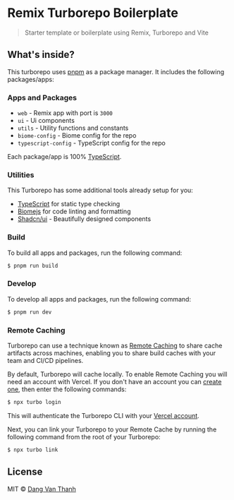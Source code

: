 # Remix Turborepo Boilerplate

> Starter template or boilerplate using Remix, Turborepo and Vite

## What's inside?

This turborepo uses [pnpm](https://pnpm.io) as a package manager. It includes the following packages/apps:

### Apps and Packages

- `web` - Remix app with port is `3000`
- `ui` - Ui components
- `utils` - Utility functions and constants
- `biome-config` - Biome config for the repo
- `typescript-config` - TypeScript config for the repo

Each package/app is 100% [TypeScript](https://www.typescriptlang.org/).

### Utilities

This Turborepo has some additional tools already setup for you:

- [TypeScript](https://www.typescriptlang.org/) for static type checking
- [Biomejs](https://biomejs.dev) for code linting and formatting
- [Shadcn/ui](https://ui.shadcn.com) - Beautifully designed components

### Build

To build all apps and packages, run the following command:

```bash
$ pnpm run build
````

### Develop

To develop all apps and packages, run the following command:

```bash
$ pnpm run dev
````

### Remote Caching

Turborepo can use a technique known as [Remote Caching](https://turbo.build/repo/docs/core-concepts/remote-caching) to share cache artifacts across machines, enabling you to
 share build caches with your team and CI/CD pipelines.

By default, Turborepo will cache locally. To enable Remote Caching you will need an account with Vercel. If you don't have an account you can [create one](https://vercel.com/signup), then enter the following commands:

```bash
$ npx turbo login
````

This will authenticate the Turborepo CLI with your [Vercel account](https://vercel.com/docs/concepts/personal-accounts/overview).

Next, you can link your Turborepo to your Remote Cache by running the following command from the root of your Turborepo:

```bash
$ npx turbo link
````

## License

MIT © [Dang Van Thanh](https://dangthanh.org)